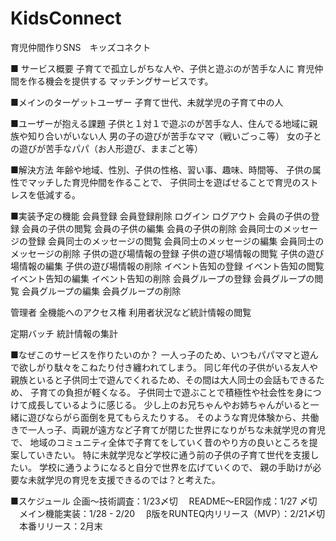 # KidsConnect
育児仲間作りSNS　キッズコネクト

■ サービス概要
子育てで孤立しがちな人や、子供と遊ぶのが苦手な人に
育児仲間を作る機会を提供する
マッチングサービスです。

■メインのターゲットユーザー
子育て世代、未就学児の子育て中の人

■ユーザーが抱える課題
子供と１対１で遊ぶのが苦手な人、住んでる地域に親族や知り合いがいない人
男の子の遊びが苦手なママ（戦いごっこ等）
女の子との遊びが苦手なパパ（お人形遊び、ままごと等）

■解決方法
年齢や地域、性別、子供の性格、習い事、趣味、時間等、
子供の属性でマッチした育児仲間を作ることで、
子供同士を遊ばせることで育児のストレスを低減する。

■実装予定の機能
会員登録
会員登録削除
ログイン
ログアウト
会員の子供の登録
会員の子供の閲覧
会員の子供の編集
会員の子供の削除
会員同士のメッセージの登録
会員同士のメッセージの閲覧
会員同士のメッセージの編集
会員同士のメッセージの削除
子供の遊び場情報の登録
子供の遊び場情報の閲覧
子供の遊び場情報の編集
子供の遊び場情報の削除
イベント告知の登録
イベント告知の閲覧
イベント告知の編集
イベント告知の削除
会員グループの登録
会員グループの閲覧
会員グループの編集
会員グループの削除

管理者
全機能へのアクセス権
利用者状況など統計情報の閲覧

定期バッチ
統計情報の集計


■なぜこのサービスを作りたいのか？
一人っ子のため、いつもパパママと遊んで欲しがり駄々をこねたり付き纏われてしまう。
同じ年代の子供がいる友人や親族といると子供同士で遊んでくれるため、その間は大人同士の会話もできるため、
子育ての負担が軽くなる。
子供同士で遊ぶことで積極性や社会性を身につけて成長しているように感じる。
少し上のお兄ちゃんやお姉ちゃんがいると一緒に遊びならがら面倒を見てもらえたりする。
そのような育児体験から、共働きで一人っ子、両親が遠方など子育てが閉じた世界になりがちな未就学児の育児で、
地域のコミュニティ全体で子育てをしていく昔のやり方の良いところを提案していきたい。
特に未就学児など学校に通う前の子供の子育て世代を支援したい。
学校に通うようになると自分で世界を広げていくので、
親の手助けが必要な未就学児の育児を支援できるのでは？と考えた。

■スケジュール
企画〜技術調査：1/23〆切
　README〜ER図作成：1/27 〆切
　メイン機能実装：1/28 - 2/20
　β版をRUNTEQ内リリース（MVP）：2/21〆切
　本番リリース：2月末
